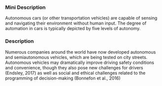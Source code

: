 ### Mini Description

Autonomous cars (or other transportation vehicles) are capable of sensing and navigating their environment without human input. The degree of automation in cars is typically depicted by five levels of autonomy.

### Description

Numerous companies around the world have now developed autonomous and semiautonomous vehicles, which are being tested on city streets. Autonomous vehicles may dramatically improve driving safety conditions and convenience, though they also pose new challenges for drivers (Endsley, 2017) as well as social and ethical challenges related to the programming of decision-making (Bonnefon et al., 2016)
